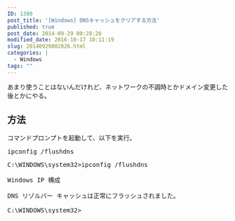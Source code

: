 ```yaml
---
ID: 1380
post_title: '[Windows] DNSキャッシュをクリアする方法'
published: true
post_date: 2014-09-29 00:28:26
modified_date: 2016-10-17 10:11:19
slug: 20140929002826.html
categories: |
  - Windows
tags: ""
---
```

あまり使うことはないんだけれど、ネットワークの不調時とかドメイン変更した後とかにやる。
<!--more-->
<h2>方法</h2>
コマンドプロンプトを起動して、以下を実行。
<pre>ipconfig /flushdns</pre>

<pre class="cmd">C:\WINDOWS\system32&gt;ipconfig /flushdns

Windows IP 構成

DNS リゾルバー キャッシュは正常にフラッシュされました。

C:\WINDOWS\system32&gt;</pre>